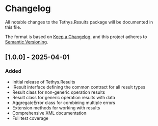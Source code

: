 # Changelog

All notable changes to the Tethys.Results package will be documented in this file.

The format is based on [Keep a Changelog](https://keepachangelog.com/en/1.0.0/),
and this project adheres to [Semantic Versioning](https://semver.org/spec/v2.0.0.html).

## [1.0.0] - 2025-04-01

### Added
- Initial release of Tethys.Results
- IResult interface defining the common contract for all result types
- Result class for non-generic operation results
- Result<T> class for generic operation results with data
- AggregateError class for combining multiple errors
- Extension methods for working with results
- Comprehensive XML documentation
- Full test coverage
